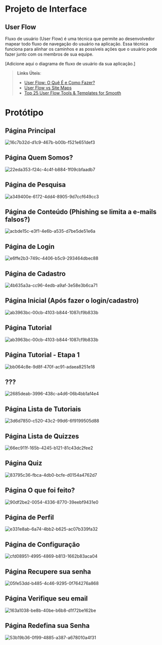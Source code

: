 
# Projeto de Interface

## User Flow

Fluxo de usuário (User Flow) é uma técnica que permite ao desenvolvedor mapear todo fluxo de navegação do usuário na aplicação. Essa técnica funciona para alinhar os caminhos e as possíveis ações que o usuário pode fazer junto com os membros de sua equipe.

[Adicione aqui o diagrama de fluxo de usuário da sua aplicação.] 

> **Links Úteis**:
> - [User Flow: O Quê É e Como Fazer?](https://medium.com/7bits/fluxo-de-usu%C3%A1rio-user-flow-o-que-%C3%A9-como-fazer-79d965872534)
> - [User Flow vs Site Maps](http://designr.com.br/sitemap-e-user-flow-quais-as-diferencas-e-quando-usar-cada-um/)
> - [Top 25 User Flow Tools & Templates for Smooth](https://www.mockplus.com/blog/post/user-flow-tools)

# Protótipo

## Página Principal

![16c7b32d-d1c9-467b-b00b-f521e651def3](https://github.com/ICEI-PUC-Minas-PMV-ADS/pmv-ads-2024-1-e1-proj-web-t14-projeto-safebytes/assets/165968928/fb45fcd9-1e72-47fe-9d66-02aa11f484ae)

## Página Quem Somos?

![22eda353-f24c-4c4f-b884-1f09cbfaadb7](https://github.com/ICEI-PUC-Minas-PMV-ADS/pmv-ads-2024-1-e1-proj-web-t14-projeto-safebytes/assets/165968928/1c67ad7f-7d94-4bfe-a35e-5cdebc22d9f5)

## Página de Pesquisa

![a349400e-6172-4dd4-8905-9d7ccf649cc3](https://github.com/ICEI-PUC-Minas-PMV-ADS/pmv-ads-2024-1-e1-proj-web-t14-projeto-safebytes/assets/165968928/b12cf527-2a12-4e9a-91b9-2d9d9a0bc1ad)

## Página de Conteúdo (Phishing se limita a e-mails falsos?)

![acbde15c-e3f1-4e6b-a535-d7be5de51e6a](https://github.com/ICEI-PUC-Minas-PMV-ADS/pmv-ads-2024-1-e1-proj-web-t14-projeto-safebytes/assets/165968928/e178afdb-39f6-4ebd-a13c-ce9595fd2e5c)

## Página de Login

![e6ffe2b3-749c-4406-b5c9-293464dbec88](https://github.com/ICEI-PUC-Minas-PMV-ADS/pmv-ads-2024-1-e1-proj-web-t14-projeto-safebytes/assets/165968928/679f55f5-d24f-46f6-9e50-90f831a04e31)

## Página de Cadastro

![4b635a3a-cc96-4edb-a9af-3e58e3b6ca71](https://github.com/ICEI-PUC-Minas-PMV-ADS/pmv-ads-2024-1-e1-proj-web-t14-projeto-safebytes/assets/165968928/85a86147-0602-42e8-8976-960267c106c3)

## Página Inicial (Após fazer o login/cadastro)

![ab3963bc-00cb-4103-b844-1087cf9b833b](https://github.com/ICEI-PUC-Minas-PMV-ADS/pmv-ads-2024-1-e1-proj-web-t14-projeto-safebytes/assets/165968928/c58ceb02-7906-453d-a02a-720f44a08903)

## Página Tutorial

![ab3963bc-00cb-4103-b844-1087cf9b833b](https://github.com/ICEI-PUC-Minas-PMV-ADS/pmv-ads-2024-1-e1-proj-web-t14-projeto-safebytes/assets/165968928/f3b69f77-85a5-4519-a4d1-a7b051cdbeed)

## Página Tutorial - Etapa 1

![bb064c8e-9d8f-470f-ac91-adaea8251e18](https://github.com/ICEI-PUC-Minas-PMV-ADS/pmv-ads-2024-1-e1-proj-web-t14-projeto-safebytes/assets/165968928/b301a255-a016-422c-bf45-eca1c99709e7)

## ???

![2685deab-3996-438c-a4d6-06b4bb1af4e4](https://github.com/ICEI-PUC-Minas-PMV-ADS/pmv-ads-2024-1-e1-proj-web-t14-projeto-safebytes/assets/165968928/8bee150f-9ae0-44c1-9bd9-bb6c31709578)

## Página Lista de Tutoriais

![3d6d7850-c520-43c2-99d6-6f9199505d88](https://github.com/ICEI-PUC-Minas-PMV-ADS/pmv-ads-2024-1-e1-proj-web-t14-projeto-safebytes/assets/165968928/479696b2-7f43-4d29-86e3-184cbe5330f9)

## Página Lista de Quizzes

![66ec911f-165b-4245-b121-81c43dc2fee2](https://github.com/ICEI-PUC-Minas-PMV-ADS/pmv-ads-2024-1-e1-proj-web-t14-projeto-safebytes/assets/165968928/3d781f89-c33d-4483-b256-e611b50352da)

## Página Quiz

![83795c36-fbca-4db0-bcfe-d0154a4762d7](https://github.com/ICEI-PUC-Minas-PMV-ADS/pmv-ads-2024-1-e1-proj-web-t14-projeto-safebytes/assets/165968928/64a66969-7d46-4806-9c7d-8e88edfa34f8)

## Página O que foi feito?

![90df2be2-0054-4336-8770-39eebf9431e0](https://github.com/ICEI-PUC-Minas-PMV-ADS/pmv-ads-2024-1-e1-proj-web-t14-projeto-safebytes/assets/165968928/4458d770-6ef7-48d9-b88c-48d568a5492d)

## Página de Perfil

![e331e8ab-6a74-4bb2-b625-ac07b339fa32](https://github.com/ICEI-PUC-Minas-PMV-ADS/pmv-ads-2024-1-e1-proj-web-t14-projeto-safebytes/assets/165968928/8b8c2272-4469-4f66-a456-3181368db821)

## Página de Configuração

![cfd08951-4995-4869-b813-1662b83aca04](https://github.com/ICEI-PUC-Minas-PMV-ADS/pmv-ads-2024-1-e1-proj-web-t14-projeto-safebytes/assets/165968928/8457a5e6-4bc9-413d-adfd-4c952a2f7dc1)

## Página Recupere sua senha

![05fe53dd-b485-4c46-9295-0f764276a868](https://github.com/ICEI-PUC-Minas-PMV-ADS/pmv-ads-2024-1-e1-proj-web-t14-projeto-safebytes/assets/165968928/a8c4d696-1331-4a8c-9ab7-808470d36164)

## Página Verifique seu email

![163a1038-be8b-40be-b6b8-d1f72be162be](https://github.com/ICEI-PUC-Minas-PMV-ADS/pmv-ads-2024-1-e1-proj-web-t14-projeto-safebytes/assets/165968928/afcc2d1e-b3f4-4184-ab07-48d932c80f99)

## Página Redefina sua Senha

![53b19b36-0f99-4885-a387-a678010a4f31](https://github.com/ICEI-PUC-Minas-PMV-ADS/pmv-ads-2024-1-e1-proj-web-t14-projeto-safebytes/assets/165968928/bb7671c5-b770-4c7a-95f3-fb7dc532f63c)


